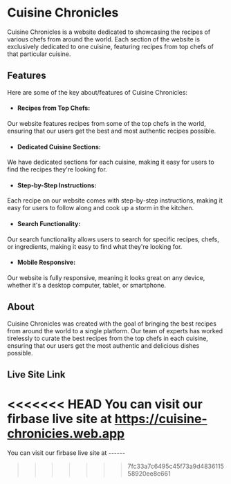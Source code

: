 # Cuisine Chronicles #
Cuisine Chronicles is a website dedicated to showcasing the recipes of various chefs from around the world. Each section of the website is exclusively dedicated to one cuisine, featuring recipes from top chefs of that particular cuisine.

## Features ##
Here are some of the key about/features of Cuisine Chronicles:
* #### Recipes from Top Chefs: ####
Our website features recipes from some of the top chefs in the world, ensuring that our users get the best and most authentic recipes possible.
* #### Dedicated Cuisine Sections: ####
We have dedicated sections for each cuisine, making it easy for users to find the recipes they're looking for.
* #### Step-by-Step Instructions: ####
Each recipe on our website comes with step-by-step instructions, making it easy for users to follow along and cook up a storm in the kitchen.
* #### Search Functionality: ####
Our search functionality allows users to search for specific recipes, chefs, or ingredients, making it easy to find what they're looking for.
* #### Mobile Responsive:  ####
Our website is fully responsive, meaning it looks great on any device, whether it's a desktop computer, tablet, or smartphone.

## About ##
Cuisine Chronicles was created with the goal of bringing the best recipes from around the world to a single platform. Our team of experts has worked tirelessly to curate the best recipes from the top chefs in each cuisine, ensuring that our users get the most authentic and delicious dishes possible.

## Live Site Link ##
<<<<<<< HEAD
You can visit our firbase live site at https://cuisine-chronicies.web.app
=======
You can visit our firbase live site at ------
>>>>>>> 7fc33a7c6495c45f73a9d483611558920ee8c661
